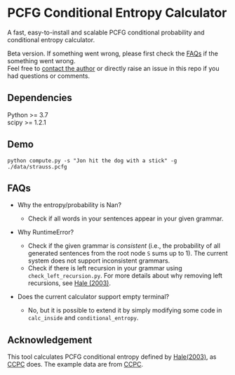 # PCFG Conditional Entropy Calculator

A fast, easy-to-install and scalable PCFG conditional probability and conditional entropy calculator. 



Beta version. If something went wrong, please first check the [FAQs](#FAQs) if the something went wrong. <br>
Feel free to [contact the author](mailto:freda@ttic.edu) or directly raise an issue in this repo if you had questions or comments. 

## Dependencies
Python >= 3.7 <br>
scipy >= 1.2.1 <br>

## Demo
```
python compute.py -s "Jon hit the dog with a stick" -g ./data/strauss.pcfg
```

## FAQs
- Why the entropy/probability is Nan? <br>
    - Check if all words in your sentences appear in your given grammar. 

- Why RuntimeError? <br>
    - Check if the given grammar is *consistent* (i.e., the probability of all generated sentences from the root node `S` sums up to 1). The current system does not support inconsistent grammars. 
    - Check if there is left recursion in your grammar using ``check_left_recursion.py``. For more details about why removing left recursions, see [Hale (2003)](http://www.umiacs.umd.edu/~ymarton/ling849b/hale2003.pdf). 

- Does the current calculator support empty terminal?
    - No, but it is possible to extend it by simply modifying some code in `calc_inside` and `conditional_entropy`.

## Acknowledgement
This tool calculates PCFG conditional entropy defined by [Hale(2003)](http://www.umiacs.umd.edu/~ymarton/ling849b/hale2003.pdf), as [CCPC](https://github.com/timhunter/ccpc) does. 
The example data are from [CCPC](https://github.com/timhunter/ccpc).